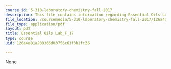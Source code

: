 ```yaml
---
course_id: 5-310-laboratory-chemistry-fall-2017
description: This file contains information regarding Essential Oils Lab.
file_location: /coursemedia/5-310-laboratory-chemistry-fall-2017/126a4a01a289366d03756c61f3b1fc36_MIT5_310F17_Essential_Oils.pdf
file_type: application/pdf
layout: pdf
title: Essential Oils Lab_F_17
type: course
uid: 126a4a01a289366d03756c61f3b1fc36

---
```

None